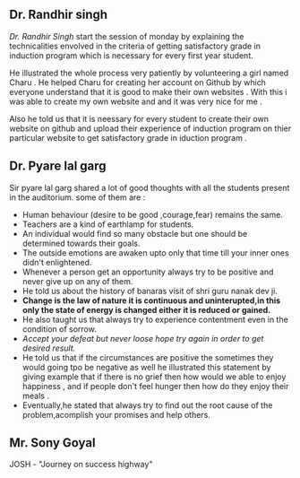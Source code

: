 ## Dr. Randhir singh 

_Dr. Randhir Singh_ start the session of monday by explaining the technicalities envolved in the criteria of getting 
satisfactory grade in induction program which is necessary for every first year student.

He illustrated the whole process very patiently by volunteering a girl named Charu . He helped Charu for creating
her account on Github by which everyone understand that it is good to make their own websites .
With this i was able to create my own website and and it was very nice for me .

Also he told us that it is neessary for every student to create their own website on github and upload their experience of induction program 
on thier particular website to get satisfactory grade in iduction program .

## Dr. Pyare lal garg 

Sir pyare lal garg shared a lot of good thoughts with all the students present in the auditorium.
some of them are :
- Human behaviour (desire to be good ,courage,fear) remains the same.
- Teachers are a kind of earthlamp for students.
- An individual would find so many obstacle but one should be determined towards their goals.
- The outside emotions are awaken upto only that time till your inner ones didn't enlightened.
- Whenever a person get an opportunity always try to be positive and never give up on any of them.
- He told us about the history of banaras visit of shri guru nanak dev ji.
- **Change is the law of nature it is continuous and uninterupted,in this only the state of energy is changed either it is reduced or gained.**
- He also taught us that always try to experience contentment even in the condition of sorrow.
- _Accept your defeat but never loose hope try again in order to get desired result._
-  He told us that if the circumstances are positive the sometimes they would going tpo be negative as well he illustrated this statement by giving example that if there is no grief then how would we able to enjoy happiness , and if people don't feel hunger then how do they enjoy their meals .
-  Eventually,he stated that always try to find out the root cause of the problem,acomplish your promises and help others.

## Mr. Sony Goyal

JOSH - "Journey on success highway"

